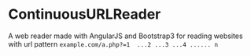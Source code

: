 ContinuousURLReader
===================

A web reader made with AngularJS and Bootstrap3 for reading websites with url pattern `example.com/a.php?=1  ...2 ...3 ...4 ...... n`


